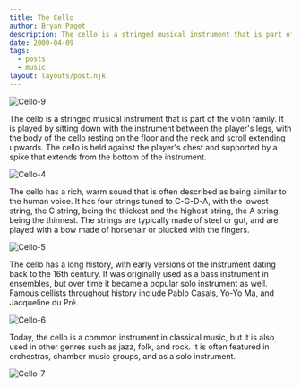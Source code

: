 ```yaml
---
title: The Cello
author: Bryan Paget
description: The cello is a stringed musical instrument that is part of the violin family. It is played by sitting down with the instrument between the player's legs, with the body of the cello resting on the floor and the neck and scroll extending upwards. The cello is held against the player's chest and supported by a spike that extends from the bottom of the instrument.
date: 2000-04-09
tags:
  - posts
  - music
layout: layouts/post.njk
---
```


<img src="../img/cello/cello-9.jpg" alt="Cello-9">

The cello is a stringed musical instrument that is part of the violin family. It is played by sitting down with the instrument between the player's legs, with the body of the cello resting on the floor and the neck and scroll extending upwards. The cello is held against the player's chest and supported by a spike that extends from the bottom of the instrument.

<img src="../img/cello/cello-4.jpg" alt="Cello-4">

The cello has a rich, warm sound that is often described as being similar to the human voice. It has four strings tuned to C-G-D-A, with the lowest string, the C string, being the thickest and the highest string, the A string, being the thinnest. The strings are typically made of steel or gut, and are played with a bow made of horsehair or plucked with the fingers.

<img src="../img/cello/cello-5.jpg" alt="Cello-5">

The cello has a long history, with early versions of the instrument dating back to the 16th century. It was originally used as a bass instrument in ensembles, but over time it became a popular solo instrument as well. Famous cellists throughout history include Pablo Casals, Yo-Yo Ma, and Jacqueline du Pré.

<img src="../img/cello/cello-6.jpg" alt="Cello-6">

Today, the cello is a common instrument in classical music, but it is also used in other genres such as jazz, folk, and rock. It is often featured in orchestras, chamber music groups, and as a solo instrument.

<img src="../img/cello/cello-7.jpg" alt="Cello-7">

